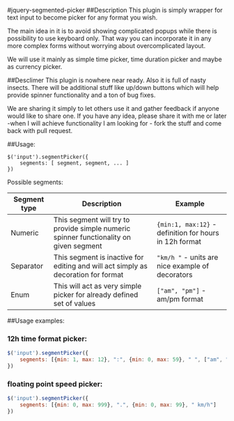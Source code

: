 #jquery-segmented-picker
##Description
This plugin is simply wrapper for text input to become picker for any format you wish. 

The main idea in it is to avoid showing complicated popups while there is possibility to use keyboard only.
That way you can incorporate it in any more complex forms without worrying about overcomplicated layout.

We will use it mainly as simple time picker, time duration picker and maybe as currency picker.

##Desclimer
This plugin is nowhere near ready. Also it is full of nasty insects. There will be additional stuff like up/down buttons
which will help provide spinner functionality and a ton of bug fixes.

We are sharing it simply to let others use it and gather feedback if anyone would like to share one.
If you have any idea, please share it with me or later -when I will achieve functionality I am looking for - fork the stuff and come back with pull request.

##Usage:
```
$('input').segmentPicker({
    segments: [ segment, segment, ... ]
})
```

Possible segments:

Segment type  | Description   | Example
------------- | ------------- | -------
Numeric       | This segment will try to provide simple numeric spinner functionality on given segment | `{min:1, max:12}` - definition for hours in 12h format
Separator     | This segment is inactive for editing and will act simply as decoration for format      |   `"km/h "` - units are nice example of decorators
Enum          | This will act as very simple picker for already defined set of values |  `["am", "pm"]` - am/pm format

##Usage examples:

### 12h time format picker:
```javascript
$('input').segmentPicker({
    segments: [{min: 1, max: 12}, ":", {min: 0, max: 59}, " ", ["am", "pm"]]
})
```

### floating point speed picker:
```javascript
$('input').segmentPicker({
    segments: [{min: 0, max: 999}, ".", {min: 0, max: 99}, " km/h"]
})
```
